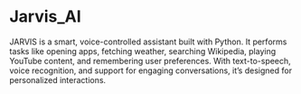 # Jarvis_AI
JARVIS is a smart, voice-controlled assistant built with Python. It performs tasks like opening apps, fetching weather, searching Wikipedia, playing YouTube content, and remembering user preferences. With text-to-speech, voice recognition, and support for engaging conversations, it’s designed for personalized interactions.
